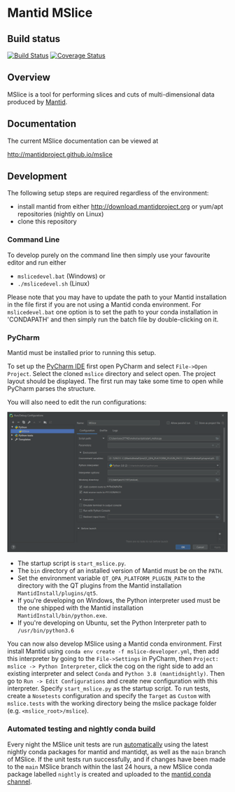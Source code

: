 # Mantid MSlice

## Build status
[![Build Status](https://travis-ci.org/mantidproject/mslice.svg?branch=master)](https://travis-ci.org/mantidproject/mslice/)
[![Coverage Status](https://coveralls.io/repos/github/mantidproject/mslice/badge.svg?branch=master)](https://coveralls.io/github/mantidproject/mslice?branch=master)

## Overview

MSlice is a tool for performing slices and cuts of multi-dimensional data produced by
[Mantid](http://www.mantidproject.org).

## Documentation

The current MSlice documentation can be viewed at

http://mantidproject.github.io/mslice

## Development

The following setup steps are required regardless of the environment:

* install mantid from either http://download.mantidproject.org or yum/apt repositories (nightly on Linux)
* clone this repository

### Command Line

To develop purely on the command line then simply use your favourite editor and run either

* `mslicedevel.bat` (Windows) or
* `./mslicedevel.sh` (Linux)

Please note that you may have to update the path to your Mantid installation in the file first if you are not using a Mantid conda environment.
For `mslicedevel.bat` one option is to set the path to your conda installation in 'CONDAPATH' and then simply run the batch file by double-clicking on it.

### PyCharm

Mantid must be installed prior to running this setup.

To set up the [PyCharm IDE](https://www.jetbrains.com/pycharm/) first open PyCharm and select `File->Open Project`. Select the cloned `mslice` directory and select open.
The project layout should be displayed. The first run may take some time to open while PyCharm parses the structure.

You will also need to edit the run configurations:  

![example pycharm run configuration](resources/images/pycharm_run_config.png)

- The startup script is `start_mslice.py`.
- The `bin` directory of an installed version of Mantid must be on the `PATH`.
- Set the environment variable `QT_QPA_PLATFORM_PLUGIN_PATH` to the directory with the QT plugins from the Mantid installation `MantidInstall/plugins/qt5`.
- If you're developing on Windows, the Python interpreter used must be the one shipped with the Mantid installation `MantidInstall/bin/python.exe`.
- If you're developing on Ubuntu, set the Python Interpreter path to `/usr/bin/python3.6`

You can now also develop MSlice using a Mantid conda environment.
First install Mantid using `conda env create -f mslice-developer.yml`,
then add this interpreter by going to the `File->Settings` in PyCharm, then `Project: mslice -> Python Interpreter`,
click the cog on the right side to add an existing interpreter and select `Conda` and `Python 3.8 (mantidnightly)`.
Then go to `Run -> Edit Configurations` and create new configuration with this interpreter.
Specify `start_mslice.py` as the startup script.
To run tests, create a `Nosetests` configuration and specify the `Target` as `Custom` with `mslice.tests`
with the working directory being the mslice package folder (e.g. `<mslice_root>/mslice`).

### Automated testing and nightly conda build

Every night the MSlice unit tests are run [automatically](https://github.com/mantidproject/mslice/actions/workflows/unit_tests_nighly.yml) using the latest nightly conda
packages for mantid and mantidqt, as well as the ``main`` branch of MSlice. If the unit tests run successfully, and if changes have been made to the ``main`` MSlice branch within
the last 24 hours, a new MSlice conda package labelled ``nightly`` is created and uploaded to the [mantid conda channel](https://anaconda.org/mantid/mslice).
